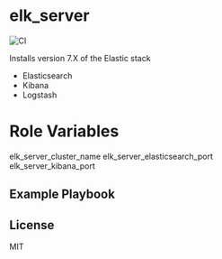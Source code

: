 elk_server
=========
![CI](https://github.com/lukepafford/ansible_role_elk_server/workflows/CI/badge.svg)

Installs version 7.X of the Elastic stack
- Elasticsearch
- Kibana
- Logstash


Role Variables
==============
elk_server_cluster_name
elk_server_elasticsearch_port
elk_server_kibana_port

Example Playbook
----------------

License
-------

MIT
